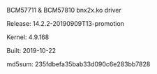 BCM57711 & BCM57810 bnx2x.ko driver

Release: 14.2.2-20190909T13-promotion

Kernel: 4.9.168

Built: 2019-10-22

md5sum: 235fdbefa35bab33d090c6e283bb7828
